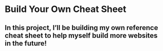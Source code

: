 # Build Your Own Cheat Sheet

## In this project, I’ll be building my own reference cheat sheet to help myself build more websites in the future!

